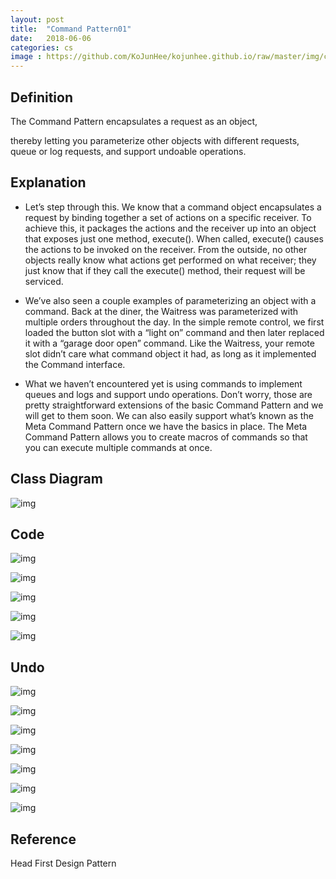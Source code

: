 ```yaml
---
layout: post
title:  "Command Pattern01"
date:   2018-06-06
categories: cs
image : https://github.com/KoJunHee/kojunhee.github.io/raw/master/img/cs_img.jpg
---
```


## Definition

The Command Pattern encapsulates a request as an object, 

thereby letting you parameterize other objects with different requests, queue or log requests, and support undoable operations.

## Explanation

- Let’s step through this. We know that a command object encapsulates a request by binding together a set of actions on a specific receiver. To achieve this, it packages the actions and the receiver up into an object that exposes just one method, execute(). When called, execute() causes the actions to be invoked on the receiver. From the outside, no other objects really know what actions get performed on what receiver; they just know that if they call the execute() method, their request will be serviced. 
- We’ve also seen a couple examples of parameterizing an object with a command. Back at the diner, the Waitress was parameterized with multiple orders throughout the day. In the simple remote control, we first loaded the button slot with a “light on” command and then later replaced it with a “garage door open” command. Like the Waitress, your remote slot didn’t care what command object it had, as long as it implemented the Command interface. 

- What we haven’t encountered yet is using commands to implement queues and logs and support undo operations. Don’t worry, those are pretty straightforward extensions of the basic Command Pattern and we will get to them soon. We can also easily support what’s known as the Meta Command Pattern once we have the basics in place. The Meta Command Pattern allows you to create macros of commands so that you can execute multiple commands at once.  

## Class Diagram

![img](https://github.com/KoJunHee/kojunhee.github.io/raw/master/img/commandPattern01.png) 

## Code

![img](https://github.com/KoJunHee/kojunhee.github.io/raw/master/img/commandPattern02.png) 

![img](https://github.com/KoJunHee/kojunhee.github.io/raw/master/img/commandPattern03.png) 

![img](https://github.com/KoJunHee/kojunhee.github.io/raw/master/img/commandPattern04.png) 

![img](https://github.com/KoJunHee/kojunhee.github.io/raw/master/img/commandPattern05.png) 

![img](https://github.com/KoJunHee/kojunhee.github.io/raw/master/img/commandPattern06.png) 

## Undo

![img](https://github.com/KoJunHee/kojunhee.github.io/raw/master/img/commandPattern07.png) 

![img](https://github.com/KoJunHee/kojunhee.github.io/raw/master/img/commandPattern08.png) 

![img](https://github.com/KoJunHee/kojunhee.github.io/raw/master/img/commandPattern09.png) 

![img](https://github.com/KoJunHee/kojunhee.github.io/raw/master/img/commandPattern10.png) 

![img](https://github.com/KoJunHee/kojunhee.github.io/raw/master/img/commandPattern11.png) 

![img](https://github.com/KoJunHee/kojunhee.github.io/raw/master/img/commandPattern12.png) 

![img](https://github.com/KoJunHee/kojunhee.github.io/raw/master/img/commandPattern13.png) 

## Reference

Head First Design Pattern

